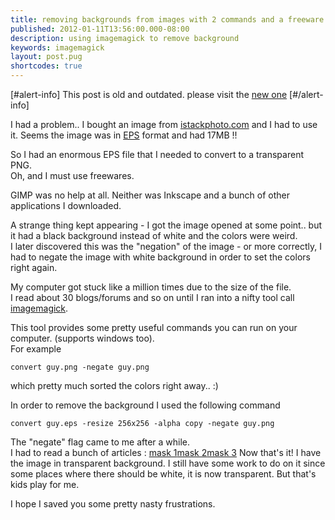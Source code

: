 ```yaml
---
title: removing backgrounds from images with 2 commands and a freeware
published: 2012-01-11T13:56:00.000-08:00
description: using imagemagick to remove background
keywords: imagemagick
layout: post.pug
shortcodes: true
---
```


[#alert-info]
This post is old and outdated. please visit the [new one](/2013/04/removing-background-from-image-with-imagemagick-revisited.html)
[#/alert-info]

I had a problem.. I bought an image from [istackphoto.com](http://www.istockphoto.com/) and I had to use it.
Seems the image was in [EPS](http://en.wikipedia.org/wiki/Encapsulated_PostScript) format and had 17MB !!  

So I had an enormous EPS file that I needed to convert to a transparent PNG.  
Oh, and I must use freewares.  

GIMP was no help at all. Neither was Inkscape and a bunch of other applications I downloaded.  

A strange thing kept appearing - I got the image opened at some point.. but it had a black background instead of white and the colors were weird.  
I later discovered this was the "negation" of the image - or more correctly, I had to negate the image with white background in order to set the colors right again.  

My computer got stuck like a million times due to the size of the file.  
I read about 30 blogs/forums and so on until I ran into a nifty tool call [imagemagick](http://www.imagemagick.org/script/index.php).  

This tool provides some pretty useful commands you can run on your computer. (supports windows too).  
For example

```
convert guy.png -negate guy.png
```

which pretty much sorted the colors right away.. :)  

In order to remove the background I used the following command

```
convert guy.eps -resize 256x256 -alpha copy -negate guy.png  
```

The "negate" flag came to me after a while.  
I had to read a bunch of articles : [mask 1](http://www.imagemagick.org/Usage/compose/#mask_trans)[mask 2](http://www.digitalphotoguides.com/remove-photo-background.html)[mask 3](http://www.imagemagick.org/discourse-server/viewtopic.php?f=10&t=8711) Now that's it! I have the image in transparent background. I still have some work to do on it since some places where there should be white, it is now transparent. But that's kids play for me.  

I hope I saved you some pretty nasty frustrations.</div>